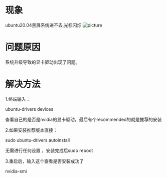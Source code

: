 # 现象
ubuntu20.04黑屏系统进不去,光标闪烁
![picture](https://picx.zhimg.com/70/v2-8e031442fc8b1cd8fcfe18fc28aec9a7_1440w.avis?source=172ae18b&biz_tag=Post)

# 问题原因
系统升级导致的显卡驱动出现了问题。

# 解决方法
1.终端输入：

ubuntu-drivers devices

查看自己的是否是nvidia的显卡驱动，最后有个recommended的就是推荐的安装

2.如果安装推荐版本直接：

sudo ubuntu-drivers autoinstall

无需进行任何设置 ，安装完成后sudo reboot

3.重启后，输入这个查看是否安装成功了

nvidia-smi

